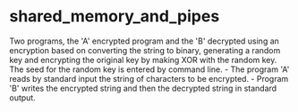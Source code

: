 ﻿# shared_memory_and_pipes
Two programs, the 'A' encrypted program and the 'B' decrypted using an encryption based on converting the string to binary, generating a random key and encrypting the original key by making XOR with the random key. The seed for the random key is entered by command line. - The program 'A' reads by standard input the string of characters to be encrypted. - Program 'B' writes the encrypted string and then the decrypted string in standard output.